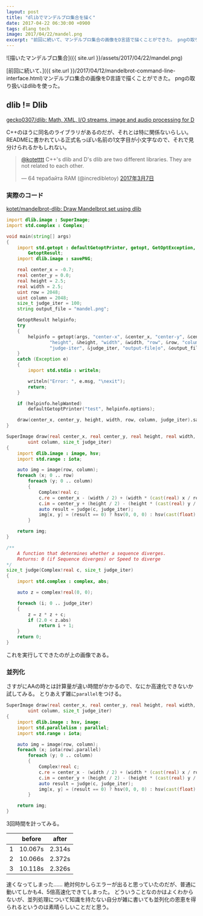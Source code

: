 ```yaml
---
layout: post
title: "dlibでマンデルブロ集合を描く"
date: 2017-04-22 06:30:00 +0900
tags: dlang tech
image: 2017/04/22/mandel.png
excerpt: "前回に続いて、マンデルブロ集合の画像をD言語で描くことができた。 pngの取り扱いはdlibを使った。"
---
```


![描いたマンデルブロ集合]({{ site.url }}/assets/2017/04/22/mandel.png)

[前回に続いて、]({{ site.url }}/2017/04/12/mandelbrot-command-line-interface.html)マンデルブロ集合の画像をD言語で描くことができた。
pngの取り扱いはdlibを使った。

## dlib != Dlib

[gecko0307/dlib: Math, XML, I/O streams, image and audio processing for D](https://github.com/gecko0307/dlib)

C++のほうに同名のライブラリがあるのだが、それとは特に関係ないらしい。READMEに書かれている正式名っぽい名前の1文字目が小文字なので、それで見分けられるかもしれない。

<blockquote class="twitter-tweet" data-lang="ja"><p lang="en" dir="ltr"><a href="https://twitter.com/kotetttt">@kotetttt</a> C++&#39;s dlib and D&#39;s dlib are two different libraries. They are not related to each other.</p>&mdash; 64 терабайта RAM (@incredibletoy) <a href="https://twitter.com/incredibletoy/status/838935735361286146">2017年3月7日</a></blockquote>
<script async src="//platform.twitter.com/widgets.js" charset="utf-8"></script>

### 実際のコード

[kotet/mandelbrot-dlib: Draw Mandelbrot set using dlib](https://github.com/kotet/mandelbrot-dlib)

```d
import dlib.image : SuperImage;
import std.complex : Complex;

void main(string[] args)
{
	import std.getopt : defaultGetoptPrinter, getopt, GetOptException,
		GetoptResult;
	import dlib.image : savePNG;

	real center_x = -0.7;
	real center_y = 0.0;
	real height = 2.5;
	real width = 2.5;
	uint row = 2048;
	uint column = 2048;
	size_t judge_iter = 100;
	string output_file = "mandel.png";

	GetoptResult helpinfo;
	try
	{
		helpinfo = getopt(args, "center-x", &center_x, "center-y", &center_y,
				"height", &height, "width", &width, "row", &row, "column", &column,
				"judge-iter", &judge_iter, "output-file|o", &output_file);
	}
	catch (Exception e)
	{
		import std.stdio : writeln;

		writeln("Error: ", e.msg, "\nexit");
		return;
	}

	if (helpinfo.helpWanted)
		defaultGetoptPrinter("test", helpinfo.options);

	draw(center_x, center_y, height, width, row, column, judge_iter).savePNG(output_file);
}

SuperImage draw(real center_x, real center_y, real height, real width, uint row,
		uint column, size_t judge_iter)
{
	import dlib.image : image, hsv;
	import std.range : iota;

	auto img = image(row, column);
	foreach (x; 0 .. row)
		foreach (y; 0 .. column)
		{
			Complex!real c;
			c.re = center_x - (width / 2) + (width * (cast(real) x / row));
			c.im = center_y + (height / 2) - (height * (cast(real) y / column));
			auto result = judge(c, judge_iter);
			img[x, y] = (result == 0) ? hsv(0, 0, 0) : hsv(cast(float)(result * 10) % 256, 0.8, 1.0);
		}

	return img;
}

/** 
	A function that determines whether a sequence diverges.
	Returns: 0 (if Sequence diverges) or Speed to diverge
*/
size_t judge(Complex!real c, size_t judge_iter)
{
	import std.complex : complex, abs;

	auto z = complex!real(0, 0);

	foreach (i; 0 .. judge_iter)
	{
		z = z * z + c;
		if (2.0 < z.abs)
			return i + 1;
	}
	return 0;
}
```

これを実行してできたのが上の画像である。

### 並列化

さすがにAAの時とは計算量が違い時間がかかるので、なにか高速化できないか試してみる。
とりあえず雑に`parallel`をつける。

```d
SuperImage draw(real center_x, real center_y, real height, real width, uint row,
		uint column, size_t judge_iter)
{
	import dlib.image : hsv, image;
	import std.parallelism : parallel;
	import std.range : iota;

	auto img = image(row, column);
	foreach (x; iota(row).parallel)
		foreach (y; 0 .. column)
		{
			Complex!real c;
			c.re = center_x - (width / 2) + (width * (cast(real) x / row));
			c.im = center_y + (height / 2) - (height * (cast(real) y / column));
			auto result = judge(c, judge_iter);
			img[x, y] = (result == 0) ? hsv(0, 0, 0) : hsv(cast(float)(result * 10) % 256, 0.8, 1.0);
		}

	return img;
}
```

3回時間を計ってみる。

|   | before  | after  |
|:-:|:-------:|:------:|
| 1 | 10.067s | 2.314s |
| 2 | 10.066s | 2.372s |
| 3 | 10.118s | 2.326s |

速くなってしまった……
絶対何かしらエラーが出ると思っていたのだが、普通に動いてしかも4、5倍高速化できてしまった。
どういうことなのかはよくわからないが、並列処理について知識を持たない自分が雑に書いても並列化の恩恵を得られるというのは素晴らしいことだと思う。